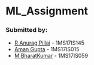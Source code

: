 # ML_Assignment
### Submitted by:
* [R Anurag Pillai](https://github.com/CodesOfAnurag/) - 1MS17IS145 <br>
* [Aman Gupta](https://github.com/aman1698) - 1MS17IS015 <br>
* [M BharatKumar](https://github.com/MBharatKumar) - 1MS17IS059 <br>

